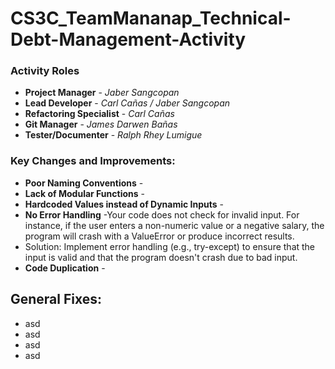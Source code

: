 # CS3C_TeamMananap_Technical-Debt-Management-Activity

### Activity Roles
  + **Project Manager** - *Jaber Sangcopan*
  + **Lead Developer** - *Carl Cañas / Jaber Sangcopan*
  + **Refactoring Specialist** - *Carl Cañas*
  + **Git Manager** - *James Darwen Bañas*
  + **Tester/Documenter** - *Ralph Rhey Lumigue*

### Key Changes and Improvements:
  + **Poor Naming Conventions** - 
  + **Lack of Modular Functions** -
  + **Hardcoded Values instead of Dynamic Inputs** -
  + **No Error Handling** -Your code does not check for invalid input. For instance, if the user enters a non-numeric value or a negative salary, the program will crash with a ValueError or produce incorrect results.
  + Solution: Implement error handling (e.g., try-except) to ensure that the input is valid and that the program doesn't crash due to bad input.
  + **Code Duplication** -

## General Fixes:
  + asd
  + asd
  + asd
  + asd
